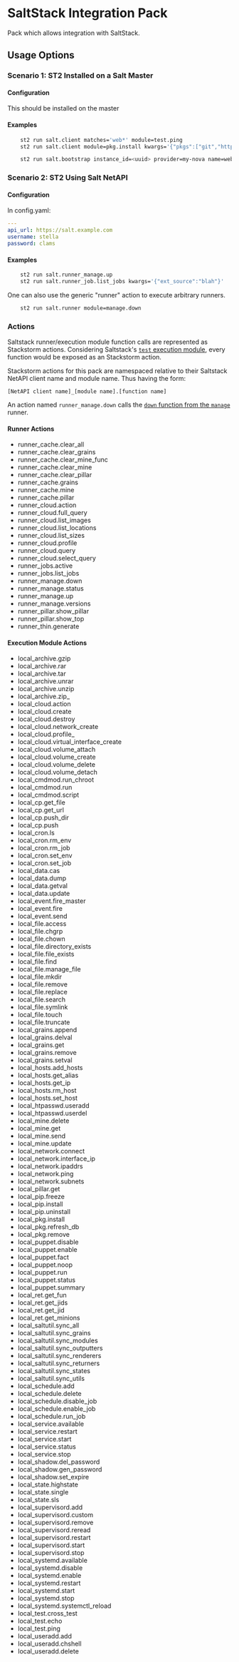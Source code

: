 # SaltStack Integration Pack

Pack which allows integration with SaltStack.

## Usage Options

### Scenario 1: ST2 Installed on a Salt Master

#### Configuration

This should be installed on the master

#### Examples

```bash
    st2 run salt.client matches='web*' module=test.ping
    st2 run salt.client module=pkg.install kwargs='{"pkgs":["git","httpd"]}'

    st2 run salt.bootstrap instance_id=<uuid> provider=my-nova name=web.example.com
```

### Scenario 2: ST2 Using Salt NetAPI

#### Configuration

In config.yaml:

```yaml
---
api_url: https://salt.example.com
username: stella
password: clams
```

#### Examples

```bash
    st2 run salt.runner_manage.up
    st2 run salt.runner_job.list_jobs kwargs='{"ext_source":"blah"}'
```

One can also use the generic "runner" action to execute arbitrary runners.

```bash
    st2 run salt.runner module=manage.down
```

### Actions

Saltstack runner/execution module function calls are represented as Stackstorm actions. Considering Saltstack's [`test` execution module](http://docs.saltstack.com/en/2014.7/ref/modules/all/salt.modules.archive.html#module-salt.modules.archive), every function would be exposed as an Stackstorm action.

Stackstorm actions for this pack are namespaced relative to their Saltstack NetAPI client name and module name. Thus having the form:

`[NetAPI client name]_[module name].[function name]`

An action named `runner_manage.down` calls the [`down` function from the `manage`](http://docs.saltstack.com/en/2014.7/ref/runners/all/salt.runners.manage.html#salt.runners.manage.down) runner.

#### Runner Actions

- runner_cache.clear_all
- runner_cache.clear_grains
- runner_cache.clear_mine_func
- runner_cache.clear_mine
- runner_cache.clear_pillar
- runner_cache.grains
- runner_cache.mine
- runner_cache.pillar
- runner_cloud.action
- runner_cloud.full_query
- runner_cloud.list_images
- runner_cloud.list_locations
- runner_cloud.list_sizes
- runner_cloud.profile
- runner_cloud.query
- runner_cloud.select_query
- runner_jobs.active
- runner_jobs.list_jobs
- runner_manage.down
- runner_manage.status
- runner_manage.up
- runner_manage.versions
- runner_pillar.show_pillar
- runner_pillar.show_top
- runner_thin.generate


#### Execution Module Actions

- local_archive.gzip
- local_archive.rar
- local_archive.tar
- local_archive.unrar
- local_archive.unzip
- local_archive.zip_
- local_cloud.action
- local_cloud.create
- local_cloud.destroy
- local_cloud.network_create
- local_cloud.profile_
- local_cloud.virtual_interface_create
- local_cloud.volume_attach
- local_cloud.volume_create
- local_cloud.volume_delete
- local_cloud.volume_detach
- local_cmdmod.run_chroot
- local_cmdmod.run
- local_cmdmod.script
- local_cp.get_file
- local_cp.get_url
- local_cp.push_dir
- local_cp.push
- local_cron.ls
- local_cron.rm_env
- local_cron.rm_job
- local_cron.set_env
- local_cron.set_job
- local_data.cas
- local_data.dump
- local_data.getval
- local_data.update
- local_event.fire_master
- local_event.fire
- local_event.send
- local_file.access
- local_file.chgrp
- local_file.chown
- local_file.directory_exists
- local_file.file_exists
- local_file.find
- local_file.manage_file
- local_file.mkdir
- local_file.remove
- local_file.replace
- local_file.search
- local_file.symlink
- local_file.touch
- local_file.truncate
- local_grains.append
- local_grains.delval
- local_grains.get
- local_grains.remove
- local_grains.setval
- local_hosts.add_hosts
- local_hosts.get_alias
- local_hosts.get_ip
- local_hosts.rm_host
- local_hosts.set_host
- local_htpasswd.useradd
- local_htpasswd.userdel
- local_mine.delete
- local_mine.get
- local_mine.send
- local_mine.update
- local_network.connect
- local_network.interface_ip
- local_network.ipaddrs
- local_network.ping
- local_network.subnets
- local_pillar.get
- local_pip.freeze
- local_pip.install
- local_pip.uninstall
- local_pkg.install
- local_pkg.refresh_db
- local_pkg.remove
- local_puppet.disable
- local_puppet.enable
- local_puppet.fact
- local_puppet.noop
- local_puppet.run
- local_puppet.status
- local_puppet.summary
- local_ret.get_fun
- local_ret.get_jids
- local_ret.get_jid
- local_ret.get_minions
- local_saltutil.sync_all
- local_saltutil.sync_grains
- local_saltutil.sync_modules
- local_saltutil.sync_outputters
- local_saltutil.sync_renderers
- local_saltutil.sync_returners
- local_saltutil.sync_states
- local_saltutil.sync_utils
- local_schedule.add
- local_schedule.delete
- local_schedule.disable_job
- local_schedule.enable_job
- local_schedule.run_job
- local_service.available
- local_service.restart
- local_service.start
- local_service.status
- local_service.stop
- local_shadow.del_password
- local_shadow.gen_password
- local_shadow.set_expire
- local_state.highstate
- local_state.single
- local_state.sls
- local_supervisord.add
- local_supervisord.custom
- local_supervisord.remove
- local_supervisord.reread
- local_supervisord.restart
- local_supervisord.start
- local_supervisord.stop
- local_systemd.available
- local_systemd.disable
- local_systemd.enable
- local_systemd.restart
- local_systemd.start
- local_systemd.stop
- local_systemd.systemctl_reload
- local_test.cross_test
- local_test.echo
- local_test.ping
- local_useradd.add
- local_useradd.chshell
- local_useradd.delete
